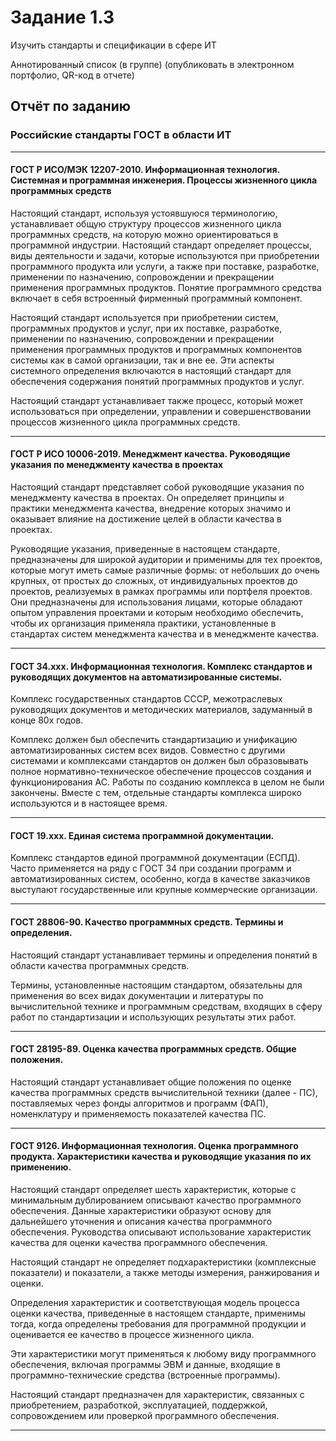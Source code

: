 # Задание 1.3

Изучить стандарты и спецификации в сфере ИТ

Аннотированный список (в группе)
(опубликовать в электронном портфолио, QR-код в отчете)

## Отчёт по заданию

### Российские стандарты ГОСТ в области ИТ

---

#### ГОСТ Р ИСО/МЭК 12207-2010. Информационная технология. Системная и программная инженерия. Процессы жизненного цикла программных средств

Настоящий стандарт, используя устоявшуюся терминологию, устанавливает общую структуру процессов жизненного цикла программных средств, на которую можно ориентироваться в программной индустрии. Настоящий стандарт определяет процессы, виды деятельности и задачи, которые используются при приобретении программного продукта или услуги, а также при поставке, разработке, применении по назначению, сопровождении и прекращении применения программных продуктов. Понятие программного средства включает в себя встроенный фирменный программный компонент.

Настоящий стандарт используется при приобретении систем, программных продуктов и услуг, при их поставке, разработке, применении по назначению, сопровождении и прекращении применения программных продуктов и программных компонентов системы как в самой организации, так и вне ее. Эти аспекты системного определения включаются в настоящий стандарт для обеспечения содержания понятий программных продуктов и услуг.

Настоящий стандарт устанавливает также процесс, который может использоваться при определении, управлении и совершенствовании процессов жизненного цикла программных средств.

---

#### ГОСТ Р ИСО 10006-2019. Менеджмент качества. Руководящие указания по менеджменту качества в проектах

Настоящий стандарт представляет собой руководящие указания по менеджменту качества в проектах. Он определяет принципы и практики менеджмента качества, внедрение которых значимо и оказывает влияние на достижение целей в области качества в проектах.

Руководящие указания, приведенные в настоящем стандарте, предназначены для широкой аудитории и применимы для тех проектов, которые могут иметь самые различные формы: от небольших до очень крупных, от простых до сложных, от индивидуальных проектов до проектов, реализуемых в рамках программы или портфеля проектов. Они предназначены для использования лицами, которые обладают опытом управления проектами и которым необходимо обеспечить, чтобы их организация применяла практики, установленные в стандартах систем менеджмента качества и в менеджменте качества.

---

#### ГОСТ 34.ххх. Информационная технология. Комплекс стандартов и руководящих документов на автоматизированные системы.

Комплекс государственных стандартов СССР, межотраслевых руководящих документов и методических материалов, задуманный в конце 80х годов.

Комплекс должен был обеспечить стандартизацию и унификацию автоматизированных систем всех видов. Cовместно с другими системами и комплексами стандартов он должен был образовывать полное нормативно-техническое обеспечение процессов создания и функционирования АС. Работы по созданию комплекса в целом не были закончены. Вместе с тем, отдельные стандарты комплекса широко используются и в настоящее время.

---

#### ГОСТ 19.ххх. Единая система программной документации.

Комплекс стандартов единой программной документации (ЕСПД). Часто применяется на ряду с ГОСТ 34 при создании программ и автоматизированных систем, особенно, когда в качестве заказчиков выступают государственные или крупные коммерческие организации.

---

#### ГОСТ 28806-90. Качество программных средств. Термины и определения.

Настоящий стандарт устанавливает термины и определения понятий в области качества программных средств.

Термины, установленные настоящим стандартом, обязательны для применения во всех видах документации и литературы по вычислительной технике и программным средствам, входящих в сферу работ по стандартизации и использующих результаты этих работ.

---

#### ГОСТ 28195-89. Оценка качества программных средств. Общие положения.

Настоящий стандарт устанавливает общие положения по оценке качества программных средств вычислительной техники (далее - ПС), поставляемых через фонды алгоритмов и программ (ФАП), номенклатуру и применяемость показателей качества ПС.

---

#### ГОСТ 9126. Информационная технология. Оценка программного продукта. Характеристики качества и руководящие указания по их применению.

Настоящий стандарт определяет шесть характеристик, которые с минимальным дублированием описывают качество программного обеспечения. Данные характеристики образуют основу для дальнейшего уточнения и описания качества программного обеспечения. Руководства описывают использование характеристик качества для оценки качества программного обеспечения.

Настоящий стандарт не определяет подхарактеристики (комплексные показатели) и показатели, а также методы измерения, ранжирования и оценки.

Определения характеристик и соответствующая модель процесса оценки качества, приведенные в настоящем стандарте, применимы тогда, когда определены требования для программной продукции и оценивается ее качество в процессе жизненного цикла.

Эти характеристики могут применяться к любому виду программного обеспечения, включая программы ЭВМ и данные, входящие в программно-технические средства (встроенные программы).

Настоящий стандарт предназначен для характеристик, связанных с приобретением, разработкой, эксплуатацией, поддержкой, сопровождением или проверкой программного обеспечения.

---
